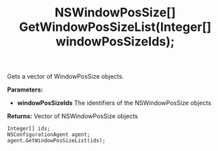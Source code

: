 ﻿---
uid: crmscript_ref_NSConfigurationAgent_GetWindowPosSizeList
title: NSWindowPosSize[] GetWindowPosSizeList(Integer[]  windowPosSizeIds);
intellisense: NSConfigurationAgent.GetWindowPosSizeList
keywords: NSConfigurationAgent, GetWindowPosSizeList
so.topic: reference
---

Gets a vector of WindowPosSize objects.

**Parameters:**
 - **windowPosSizeIds** The identifiers of the NSWindowPosSize objects

**Returns:** Vector of NSWindowPosSize objects

```crmscript
Integer[] ids;
NSConfigurationAgent agent;
agent.GetWindowPosSizeList(ids);
```

